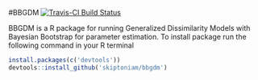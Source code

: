 #BBGDM
[![Travis-CI Build Status](https://travis-ci.org/skiptoniam/bbgdm.svg?branch=master)](https://travis-ci.org/skiptoniam/bbgdm)

BBGDM is a R package for running Generalized Dissimilarity Models with Bayesian Bootstrap for parameter estimation. To install package run the following command in your R terminal
```r
install.packages(c('devtools'))
devtools::install_github('skiptoniam/bbgdm')
```

